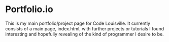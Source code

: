 # Portfolio.io
This is my main portfolio/project page for Code Louisville. It currently consists of a main page, index.html, with further projects or tutorials I found interesting and hopefully revealing of the kind of programmer I desire to be.
